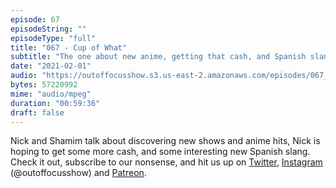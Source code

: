 ```yaml
---
episode: 67
episodeString: ""
episodeType: "full"
title: "067 - Cup of What"
subtitle: "The one about new anime, getting that cash, and Spanish slang." 
date: "2021-02-01"
audio: "https://outoffocusshow.s3.us-east-2.amazonaws.com/episodes/067_Cup-of-What.mp3"
bytes: 57220992
mime: "audio/mpeg"
duration: "00:59:36"
draft: false
---
```


Nick and Shamim talk about discovering new shows and anime hits, Nick is hoping to get some more cash, and some interesting new Spanish slang. 
Check it out, subscribe to our nonsense, and hit us up on [Twitter][twit], [Instagram][insta] (\@outoffocusshow) and [Patreon][patreon].

[twit]: https://twitter.com/outoffocusshow
[insta]: https://instagram.com/outoffocusshow
[patreon]: https://www.patreon.com/outoffocusshow
